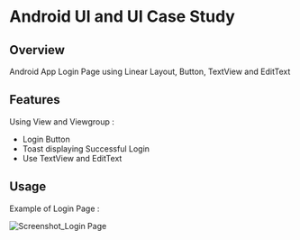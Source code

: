 # Android UI and UI Case Study

## Overview
Android App Login Page using Linear Layout, Button, TextView and EditText

## Features
Using View and Viewgroup :
- Login Button
- Toast displaying Successful Login
- Use TextView and EditText

## Usage
Example of Login Page :

![Screenshot_Login Page](https://user-images.githubusercontent.com/56164259/68088233-646aa580-fe8f-11e9-8735-e5fb469e8642.png)


